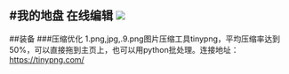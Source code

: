 #我的地盘
在线编辑
![]({{site.baseurl}}//app_picks.png)
----
##装备
###压缩优化
1.png,jpg,.9.png图片压缩工具tinypng，平均压缩率达到50%，可以直接拖到主页上，也可以用python批处理。连接地址：https://tinypng.com/
